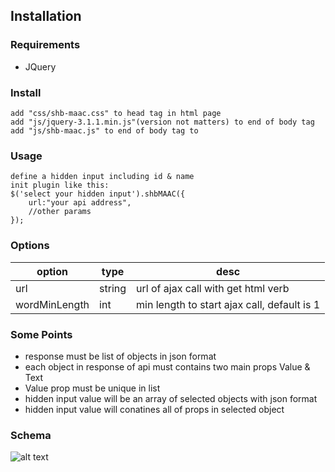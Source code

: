
## Installation

### Requirements

* JQuery

### Install
```
add "css/shb-maac.css" to head tag in html page
add "js/jquery-3.1.1.min.js"(version not matters) to end of body tag
add "js/shb-maac.js" to end of body tag to
```
### Usage
```
define a hidden input including id & name
init plugin like this: 
$('select your hidden input').shbMAAC({
    url:"your api address",
    //other params
});
```

### Options

| option | type | desc |
| --- | --- |--- |
|  url | string |  url of ajax call with get html verb
| wordMinLength | int | min length to start ajax call, default is 1 |

### Some Points

* response must be list of objects in json format
* each object in response of api must contains two main props Value & Text
* Value prop must be unique in list
* hidden input value will be an array of selected objects with json format
* hidden input value will conatines all of props in selected object

### Schema
![alt text](assets/exp2.png)
